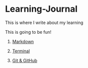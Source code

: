 # Learning-Journal

This is where I write about my learning

This is going to be fun!

1. [Markdown](/Learn-Markdown.md)

2. [Terminal](/Learn-Terminal.md)

3. [Git & GitHub](/Learn-Git.md)
